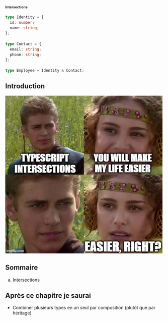 <h1 style="font-size: 11px; margin-bottom: 1rem;">
Intersections
</h1>

```typescript
type Identity = {
  id: number;
  name: string;
};

type Contact = {
  email: string;
  phone: string;
};

type Employee = Identity & Contact;
```

## Introduction

![meme intersection](../../images/meme_intersection.jpg)

## Sommaire

<ol style="list-style-type: lower-alpha">
    <li>Intersections</li>
</ol>

## Après ce chapitre je saurai

- Combiner plusieurs types en un seul par composition (plutôt que par héritage)
